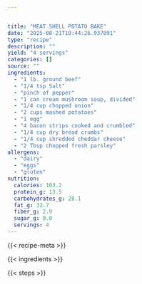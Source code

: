 ```yaml
---


title: "MEAT SHELL POTATO BAKE"
date: "2025-08-21T10:44:26.937891"
type: "recipe"
description: ""
yield: "4 servings"
categories: []
source: ""
ingredients:
  - "1 lb. ground beef"
  - "1/4 tsp Salt"
  - "pinch of pepper"
  - "1 can cream mushroom soup, divided"
  - "1/4 cup chopped onion"
  - "2 cups mashed potatoes"
  - "1 egg"
  - "4 bacon strips cooked and crumbled"
  - "1/4 cup dry bread crumbs"
  - "1/4 cup shredded cheddar cheese"
  - "2 Tbsp chopped fresh parsley"
allergens:
  - "dairy"
  - "eggs"
  - "gluten"
nutrition:
  calories: 103.2
  protein_g: 13.5
  carbohydrates_g: 28.1
  fat_g: 32.7
  fiber_g: 2.9
  sugar_g: 0.0
  servings: 4
---
```


{{< recipe-meta >}}

{{< ingredients >}}

{{< steps >}}
